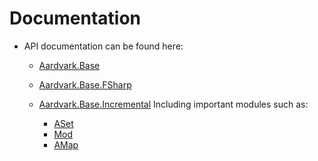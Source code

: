 # Documentation

* API documentation can be found here:

     * [Aardvark.Base](https://rawgit.com/vrvis/aardvark.base/docs/docs/api/Aardvark.Base/index.html)
     
     * [Aardvark.Base.FSharp](https://rawgit.com/vrvis/aardvark.base/docs/docs/api/Aardvark.Base.FSharp/index.html)
     
     * [Aardvark.Base.Incremental](https://rawgit.com/vrvis/aardvark.base/docs/docs/api/Aardvark.Base.Incremental/index.html)
         Including important modules such as:
         
         * [ASet](https://rawgit.com/vrvis/aardvark.base/docs/docs/api/Aardvark.Base.Incremental/aardvark-base-incremental-asetmodule.html)
         * [Mod](https://rawgit.com/vrvis/aardvark.base/docs/docs/api/Aardvark.Base.Incremental/aardvark-base-incremental-modmodule.html)
         * [AMap](https://rawgit.com/vrvis/aardvark.base/docs/docs/api/Aardvark.Base.Incremental/aardvark-base-incremental-amapmodule.html)
